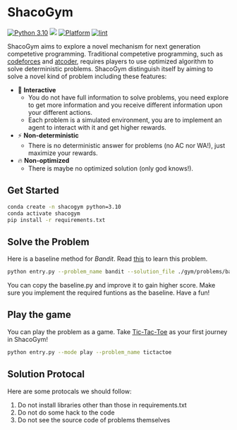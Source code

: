 # ShacoGym

[![Python 3.10](https://shields.io/badge/python-3.10-blue.svg)](https://www.python.org/downloads/release/python-3109/)
[<img src="https://img.shields.io/badge/license-MIT-blue">](https://github.com/PurePassersBy/ShacoGym)
[![Platform](https://img.shields.io/badge/platform-windows%20%7C%20macos%20%7C%20linux-lightgrey)](https://github.com/PurePassersBy/ShacoGym)
[![lint](https://github.com/PurePassersBy/ShacoGym/actions/workflows/flake8_lint.yml/badge.svg)](https://github.com/PurePassersBy/ShacoGym/actions/workflows/flake8_lint.yml)

ShacoGym aims to explore a novel mechanism for next generation competetive programming. Traditional competetive programming, such as [codeforces](https://codeforces.com/) and [atcoder](https://atcoder.jp/), requires players to use optimized algorithm to solve deterministic problems. ShacoGym distinguish itself by aiming to solve a novel kind of problem including these features:
- :rainbow: **Interactive**
    - You do not have full information to solve problems, you need explore to get more information and you receive different information upon your different actions.
    - Each problem is a simulated environment, you are to implement an agent to interact with it and get higher rewards.
- :zap: **Non-deterministic**
    - There is no deterministic answer for problems (no AC nor WA!), just maximize your rewards.
- :fire: **Non-optimized**
    - There is maybe no optimized solution (only god knows!).


## Get Started

```bash
conda create -n shacogym python=3.10
conda activate shacogym
pip install -r requirements.txt
```

## Solve the Problem

Here is a baseline method for *Bandit*. Read [this](gym/problems/bandit/bandit.md) to learn this problem.

```bash
python entry.py --problem_name bandit --solution_file ./gym/problems/bandit/baseline.py
```

You can copy the baseline.py and improve it to gain higher score.
Make sure you implement the required funtions as the baseline. Have a fun!

## Play the game

You can play the problem as a game. Take [Tic-Tac-Toe](gym/problems/tictactoe/tictactoe.md) as your first journey in ShacoGym! 

```bash
python entry.py --mode play --problem_name tictactoe
```

## Solution Protocal

Here are some protocals we should follow:
1. Do not install libraries other than those in requirements.txt
2. Do not do some hack to the code
3. Do not see the source code of problems themselves
